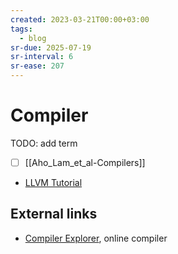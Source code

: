 ```yaml
---
created: 2023-03-21T00:00+03:00
tags:
  - blog
sr-due: 2025-07-19
sr-interval: 6
sr-ease: 207
---
```


# Compiler

TODO: add term

- [ ] [[Aho_Lam_et_al-Compilers]]
- [LLVM Tutorial](https://llvm.org/docs/tutorial/)

## External links

- [Compiler Explorer](https://godbolt.org/), online compiler
